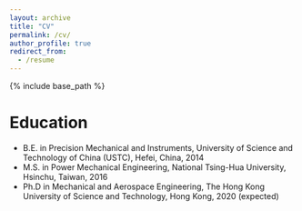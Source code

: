 ```yaml
---
layout: archive
title: "CV"
permalink: /cv/
author_profile: true
redirect_from:
  - /resume
---
```


{% include base_path %}

Education
======
* B.E. in Precision Mechanical and Instruments, University of Science and Technology of China (USTC), Hefei, China, 2014
* M.S. in Power Mechanical Engineering, National Tsing-Hua University, Hsinchu, Taiwan, 2016
* Ph.D in Mechanical and Aerospace Engineering, The Hong Kong University of Science and Technology, Hong Kong, 2020 (expected)


